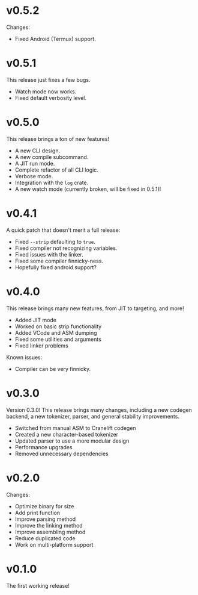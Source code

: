# v0.5.2

Changes:

- Fixed Android (Termux) support.

# v0.5.1

This release just fixes a few bugs.

- Watch mode now works.
- Fixed default verbosity level.

# v0.5.0

This release brings a ton of new features!

- A new CLI design.
- A new compile subcommand.
- A JIT run mode.
- Complete refactor of all CLI logic.
- Verbose mode.
- Integration with the `log` crate.
- A new watch mode (currently broken, will be fixed in 0.5.1)!

# v0.4.1

A quick patch that doesn't merit a full release:

- Fixed `--strip` defaulting to `true`.
- Fixed compiler not recognizing variables.
- Fixed issues with the linker.
- Fixed some compiler finnicky-ness.
- Hopefully fixed android support?

# v0.4.0

This release brings many new features, from JIT to targeting, and more!

- Added JIT mode
- Worked on basic strip functionality
- Added VCode and ASM dumping
- Fixed some utilities and arguments
- Fixed linker problems

Known issues:

- Compiler can be very finnicky.

# v0.3.0

Version 0.3.0! This release brings many changes, including a new codegen backend, a new tokenizer, parser, and general stability improvements.

- Switched from manual ASM to Cranelift codegen
- Created a new character-based tokenizer
- Updated parser to use a more modular design
- Performance upgrades
- Removed unnecessary dependencies

# v0.2.0

Changes:

- Optimize binary for size
- Add print function
- Improve parsing method
- Improve the linking method
- Improve assembling method
- Reduce duplicated code
- Work on multi-platform support

# v0.1.0

The first working release!
